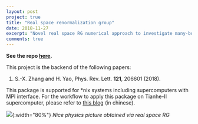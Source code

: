 ```yaml
---
layout: post
project: true
title: "Real space renormalization group"
date: 2018-11-27
excerpt: "Novel real space RG numerical approach to investigate many-body (de)localization transitions"
comments: true
---
```


**See the repo [here](https://github.com/refraction-ray/realspace-RG).**

This project is the backend of the following papers:

1. S.-X. Zhang and H. Yao, Phys. Rev. Lett. **121**, 206601 (2018).


This package is supported for \*nix systems including supercomputers with MPI interface. For the workflow to apply this package on Tianhe-II supercomputer, please refer to [this blog](/高性能科学计算实践) (in chinese).


![](https://user-images.githubusercontent.com/35157286/49080765-a81c5e80-f27f-11e8-9aba-6ccba2e1eeb2.png){:width="80%"}
*Nice physics picture obtained via real space RG*


